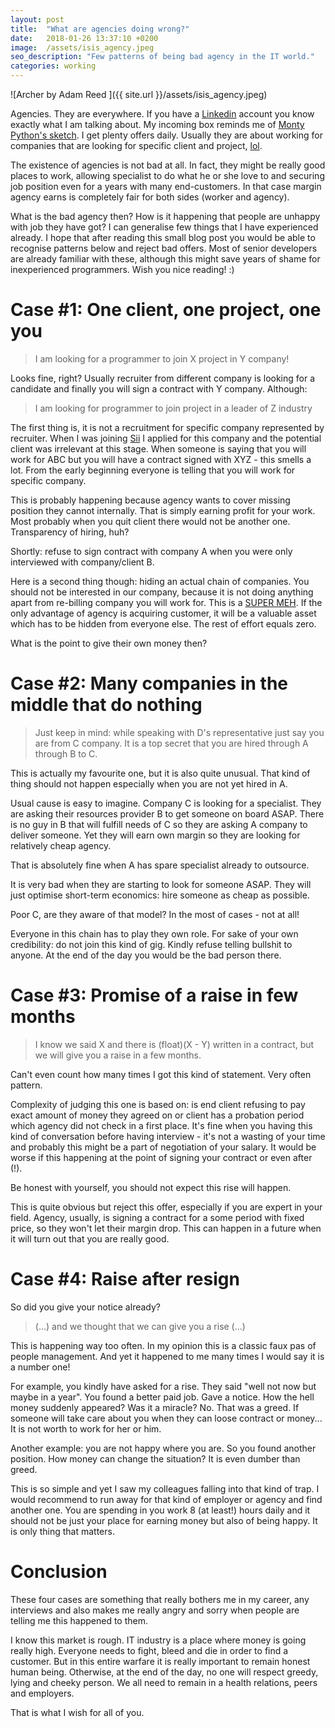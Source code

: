 ```yaml
---
layout: post
title:  "What are agencies doing wrong?"
date:   2018-01-26 13:37:10 +0200
image:  /assets/isis_agency.jpeg
seo_description: "Few patterns of being bad agency in the IT world."
categories: working
---
```

![Archer by Adam Reed ]({{ site.url }}/assets/isis_agency.jpeg)

Agencies. They are everywhere. If you have a [Linkedin](https://linkedin.com)
account you know exactly what I am talking about. My incoming box reminds me of
[Monty Python's sketch](https://www.youtube.com/watch?v=anwy2MPT5RE). I get
plenty offers daily. Usually they are about working for companies that are
looking for specific client and project,
[lol](https://en.wiktionary.org/wiki/LOL#English).

The existence of agencies is not bad at all. In fact, they might be really good
places to work, allowing specialist to do what he or she love to and securing
job position even for a years with many end-customers. In that case margin
agency earns is completely fair for both sides (worker and agency). 

What is the bad agency then? How is it happening that people are unhappy
with job they have got? I can generalise few things that I have experienced
already. I hope that after reading this small blog post you would be able
to recognise patterns below and reject bad offers. Most of senior developers
are already familiar with these, although this might save years of shame for
inexperienced programmers. Wish you nice reading! :)

<!-- more -->

# Case #1: One client, one project, one you

> I am looking for a programmer to join X project in Y company!

Looks fine, right? Usually recruiter from different company is looking for a
candidate and finally you will sign a contract with Y company. Although: 

> I am looking for programmer to join project in a leader of Z industry

The first thing is, it is not a recruitment for specific company represented by
recruiter. When I was joining [Sii](https://sii.pl/en/) I applied for this
company and the potential client was irrelevant at this stage. When someone is
saying that you will work for ABC but you will have a contract signed with
XYZ - this smells a lot. From the early beginning everyone is telling that you
will work for specific company.

This is probably happening because agency wants to cover missing position they
cannot internally. That is simply earning profit for your work. Most probably
when you quit client there would not be another one. Transparency of hiring,
huh?

Shortly: refuse to sign contract with company A when you were only interviewed
with company/client B.  

Here is a second thing though: hiding an actual chain of companies. You should
not be interested in our company, because it is not doing anything apart from
re-billing company you will work for. This is a [SUPER
MEH](https://media.giphy.com/media/ELE38BM27p1JK/giphy.gif). If the only
advantage of agency is acquiring customer, it will be a valuable asset
which has to be hidden from everyone else. The rest of effort equals zero.

What is the point to give their own money then?

# Case #2: Many companies in the middle that do nothing

> Just keep in mind: while speaking with D's representative just say you are
> from C company. It is a top secret that you are hired through A through B to
> C.

This is actually my favourite one, but it is also quite unusual. That kind of
thing should not happen especially when you are not yet hired in A.

Usual cause is easy to imagine. Company C is looking for a specialist. They are
asking their resources provider B to get someone on board ASAP. There is no guy
in B that will fulfill needs of C so they are asking A company to deliver
someone.  Yet they will earn own margin so they are looking for relatively
cheap agency.

That is absolutely fine when A has spare specialist already to outsource.

It is very bad when they are starting to look for someone ASAP. They will just
optimise short-term economics: hire someone as cheap as possible.

Poor C, are they aware of that model? In the most of cases - not at all!

Everyone in this chain has to play they own role. For sake of your own
credibility: do not join this kind of gig. Kindly refuse telling bullshit to
anyone. At the end of the day you would be the bad person there. 

# Case #3: Promise of a raise in few months

> I know we said X and there is (float)(X - Y) written in a contract, but we
> will give you a raise in a few months.  

Can't even count how many times I got this kind of statement. Very often pattern.

Complexity of judging this one is based on: is end client refusing to pay exact
amount of money they agreed on or client has a probation period which agency
did not check in a first place. It's fine when you having this kind of
conversation before having interview - it's not a wasting of your time and
probably this might be a part of negotiation of your salary. It would be worse
if this happening at the point of signing your contract or even after (!).

Be honest with yourself, you should not expect this rise will happen.

This is quite obvious but reject this offer, especially if you are expert in
your field. Agency, usually, is signing a contract for a some period with fixed
price, so they won't let their margin drop. This can happen in a future when it
will turn out that you are really good.

# Case #4: Raise after resign

So did you give your notice already?

> (...) and we thought that we can give you a rise (...)

This is happening way too often. In my opinion this is a classic faux pas of
people management. And yet it happened to me many times I would say it is a
number one!

For example, you kindly have asked for a rise. They said "well not now but
maybe in a year". You found a better paid job. Gave a notice. How the hell
money suddenly appeared? Was it a miracle? No. That was a greed. If someone
will take care about you when they can loose contract or money... It is not
worth to work for her or him.  

Another example: you are not happy where you are. So you found another
position. How money can change the situation? It is even dumber than greed.

This is so simple and yet I saw my colleagues falling into that kind of trap.
I would recommend to run away for that kind of employer or agency and find
another one. You are spending in you work 8 (at least!) hours daily and it
should not be just your place for earning money but also of being happy. It is
only thing that matters.

# Conclusion

These four cases are something that really bothers me in my career, any
interviews and also makes me really angry and sorry when people are telling me
this happened to them.

I know this market is rough. IT industry is a place where money is going really
high. Everyone needs to fight, bleed and die in order to find a customer. But
in this entire warfare it is really important to remain honest human being.
Otherwise, at the end of the day, no one will respect greedy, lying and cheeky
person. We all need to remain in a health relations, peers and employers.

That is what I wish for all of you.
